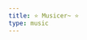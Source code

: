 ```yaml
---
title: ⭐ Musicer~ ⭐
type: music
---
```

<!--
 * @Author: Weidows
 * @Date: 2020-08-23 12:35:12
 * @LastEditors: Weidows
 * @LastEditTime: 2020-08-25 23:23:15
 * @FilePath: \Weidows\Website\source\repository\music.md
-->
